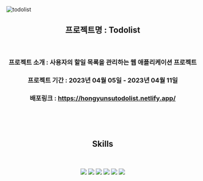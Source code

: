 

![todolist](https://github.com/Yunsu0928/MytodoList/assets/115795661/64993aef-5c4a-497d-821a-a0c6fbaf0994)

<div align="center">
  
## 프로젝트명 : Todolist

<br />

### 프로젝트 소개 : 사용자의 할일 목록을 관리하는 웹 애플리케이션 프로젝트

### 프로젝트 기간 : 2023년 04월 05일 - 2023년 04월 11일 

### 배포링크 : https://hongyunsutodolist.netlify.app/ 


</div>
 <br /> <br /> <br /> 

<div display=flex align=center>
  
  ## Skills
  
  <br />
  <br />

<img src="https://img.shields.io/badge/CSS3-1572B6?style=for-the-badge&logo=CSS3&logoColor=white">
<img src="https://img.shields.io/badge/React-61DAFB?style=for-the-badge&logo=React&logoColor=white">

<img src="https://img.shields.io/badge/Node.js-339933?style=for-the-badge&logo=node.js&logoColor=white">

<img src="https://img.shields.io/badge/netlify-232F3E?style=for-the-badge&logo=Netlify&logoColor=white">

<img src="https://img.shields.io/badge/github-181717?style=for-the-badge&logo=github&logoColor=white">
<img src="https://img.shields.io/badge/VSCode-007ACC?style=for-the-badge&logo=VisualStudioCode&logoColor=white">
</div>
